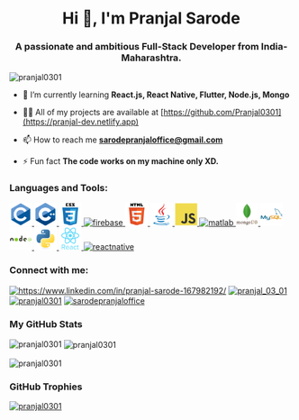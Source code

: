

<h1 align="center">Hi 👋, I'm Pranjal Sarode</h1>
<h3 align="center">A passionate and ambitious Full-Stack Developer from India-Maharashtra.</h3>


<p align="left"> <img src="https://komarev.com/ghpvc/?username=pranjal0301&label=Profile%20views&color=0e75b6&style=flat" alt="pranjal0301" /> </p>

- 🌱 I’m currently learning **React.js, React Native, Flutter, Node.js, Mongo**

- 👨‍💻 All of my projects are available at [https://github.com/Pranjal0301](https://pranjal-dev.netlify.app)

- 📫 How to reach me **sarodepranjaloffice@gmail.com**

- ⚡ Fun fact **The code works on my machine only XD.**

<h3 align="left">Languages and Tools:</h3>
<p align="left"> <a href="https://www.cprogramming.com/" target="_blank" rel="noreferrer"> <img src="https://raw.githubusercontent.com/devicons/devicon/master/icons/c/c-original.svg" alt="c" width="40" height="40"/> </a> <a href="https://www.w3schools.com/cpp/" target="_blank" rel="noreferrer"> <img src="https://raw.githubusercontent.com/devicons/devicon/master/icons/cplusplus/cplusplus-original.svg" alt="cplusplus" width="40" height="40"/> </a> <a href="https://www.w3schools.com/css/" target="_blank" rel="noreferrer"> <img src="https://raw.githubusercontent.com/devicons/devicon/master/icons/css3/css3-original-wordmark.svg" alt="css3" width="40" height="40"/> </a> <a href="https://firebase.google.com/" target="_blank" rel="noreferrer"> <img src="https://www.vectorlogo.zone/logos/firebase/firebase-icon.svg" alt="firebase" width="40" height="40"/> </a>  <a href="https://www.w3.org/html/" target="_blank" rel="noreferrer"> <img src="https://raw.githubusercontent.com/devicons/devicon/master/icons/html5/html5-original-wordmark.svg" alt="html5" width="40" height="40"/> </a> <a href="https://www.java.com" target="_blank" rel="noreferrer"> <img src="https://raw.githubusercontent.com/devicons/devicon/master/icons/java/java-original.svg" alt="java" width="40" height="40"/> </a> <a href="https://developer.mozilla.org/en-US/docs/Web/JavaScript" target="_blank" rel="noreferrer"> <img src="https://raw.githubusercontent.com/devicons/devicon/master/icons/javascript/javascript-original.svg" alt="javascript" width="40" height="40"/> </a> <a href="https://www.mathworks.com/" target="_blank" rel="noreferrer"> <img src="https://upload.wikimedia.org/wikipedia/commons/2/21/Matlab_Logo.png" alt="matlab" width="40" height="40"/> </a> <a href="https://www.mongodb.com/" target="_blank" rel="noreferrer"> <img src="https://raw.githubusercontent.com/devicons/devicon/master/icons/mongodb/mongodb-original-wordmark.svg" alt="mongodb" width="40" height="40"/> </a> <a href="https://www.mysql.com/" target="_blank" rel="noreferrer"> <img src="https://raw.githubusercontent.com/devicons/devicon/master/icons/mysql/mysql-original-wordmark.svg" alt="mysql" width="40" height="40"/> </a> <a href="https://nodejs.org" target="_blank" rel="noreferrer"> <img src="https://raw.githubusercontent.com/devicons/devicon/master/icons/nodejs/nodejs-original-wordmark.svg" alt="nodejs" width="40" height="40"/> </a> <a href="https://www.python.org" target="_blank" rel="noreferrer"> <img src="https://raw.githubusercontent.com/devicons/devicon/master/icons/python/python-original.svg" alt="python" width="40" height="40"/> </a> <a href="https://reactjs.org/" target="_blank" rel="noreferrer"> <img src="https://raw.githubusercontent.com/devicons/devicon/master/icons/react/react-original-wordmark.svg" alt="react" width="40" height="40"/> </a> <a href="https://reactnative.dev/" target="_blank" rel="noreferrer"> <img src="https://reactnative.dev/img/header_logo.svg" alt="reactnative" width="40" height="40"/> </a> </p>



<h3 align="left">Connect with me:</h3>
<p align="left">
<a href="https://linkedin.com/in/https://www.linkedin.com/in/pranjal-sarode-167982192/" target="blank"><img align="center" src="https://raw.githubusercontent.com/rahuldkjain/github-profile-readme-generator/master/src/images/icons/Social/linked-in-alt.svg" alt="https://www.linkedin.com/in/pranjal-sarode-167982192/" height="30" width="40" /></a>
<a href="https://www.codechef.com/users/pranjal_03_01" target="blank"><img align="center" src="https://cdn.jsdelivr.net/npm/simple-icons@3.1.0/icons/codechef.svg" alt="pranjal_03_01" height="30" width="40" /></a>
<a href="https://www.leetcode.com/pranjal0301" target="blank"><img align="center" src="https://raw.githubusercontent.com/rahuldkjain/github-profile-readme-generator/master/src/images/icons/Social/leet-code.svg" alt="pranjal0301" height="30" width="40" /></a>
<a href="https://auth.geeksforgeeks.org/user/sarodepranjaloffice" target="blank"><img align="center" src="https://raw.githubusercontent.com/rahuldkjain/github-profile-readme-generator/master/src/images/icons/Social/geeks-for-geeks.svg" alt="sarodepranjaloffice" height="30" width="40" /></a>
</p>

<h3 align="left">My GitHub Stats</h3>

<p><img align="left" src="https://github-readme-stats.vercel.app/api/top-langs?username=pranjal0301&show_icons=true&locale=en&layout=compact" alt="pranjal0301" /></p>

<p>&nbsp;<img align="center" src="https://github-readme-stats.vercel.app/api?username=pranjal0301&show_icons=true&locale=en" alt="pranjal0301" /></p>

<p><img align="center" src="https://github-readme-streak-stats.herokuapp.com/?user=pranjal0301&" alt="pranjal0301" /></p>


<h3 align="left">GitHub Trophies</h3>
<p align="left"> <a href="https://github.com/ryo-ma/github-profile-trophy"><img src="https://github-profile-trophy.vercel.app/?username=pranjal0301" alt="pranjal0301" /></a> </p>






